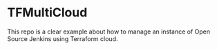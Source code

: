 # TFMultiCloud
This repo is a clear example about how to manage an instance of Open Source Jenkins using Terraform cloud.  
